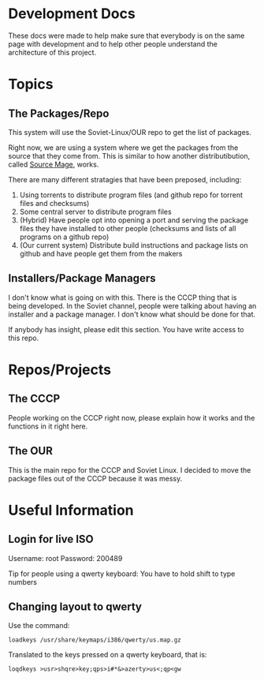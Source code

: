 Development Docs
================

These docs were made to help make sure that everybody is on the same page with development and to help other people understand the architecture of this project.

Topics
======

The Packages/Repo
-----------------

This system will use the Soviet-Linux/OUR repo to get the list of packages. 

Right now, we are using a system where we get the packages from the source that they come from. This is similar to how another distributibution, called [Source Mage](https://sourcemage.org), works. 

There are many different stratagies that have been preposed, including:

1. Using torrents to distribute program files (and github repo for torrent files and checksums)
2. Some central server to distribute program files 
3. (Hybrid) Have people opt into opening a port and serving the package files they have installed to other people (checksums and lists of all programs on a github repo)
4. (Our current system) Distribute build instructions and package lists on github and have people get them from the makers

Installers/Package Managers
---------------------------

I don't know what is going on with this. There is the CCCP thing that is being developed. In the Soviet channel, people were talking about having an installer and a package manager. I don't know what should be done for that. 

If anybody has insight, please edit this section. You have write access to this repo.

Repos/Projects
==============

The CCCP
--------

People working on the CCCP right now, please explain how it works and the functions in it right here.

The OUR
-------

This is the main repo for the CCCP and Soviet Linux. I decided to move the package files out of the CCCP because it was messy. 

Useful Information
==================

Login for live ISO
------------------

Username: root
Password: 200489

Tip for people using a qwerty keyboard: You have to hold shift to type numbers

Changing layout to qwerty
-------------------------

Use the command:

`loadkeys /usr/share/keymaps/i386/qwerty/us.map.gz`

Translated to the keys pressed on a qwerty keyboard, that is:

`loqdkeys >usr>shqre>key;qps>i#*&>azerty>us<;qp<gw`

